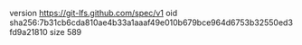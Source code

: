 version https://git-lfs.github.com/spec/v1
oid sha256:7b31cb6cda810ae4b33a1aaaf49e010b679bce964d6753b32550ed3fd9a21810
size 589
